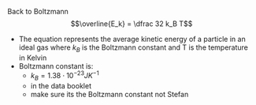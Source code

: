 Back to Boltzmann
$$\overline{E_k} = \dfrac 32 k_B T$$
- The equation represents the average kinetic energy of a particle in an ideal gas where $k_B$ is the Boltzmann constant and T is the temperature in Kelvin
- Boltzmann constant is: 
	- $k_B = 1.38 \cdot 10^{-23} JK^{-1}$
	- in the data booklet
	- make sure its the Boltzmann constant not Stefan
